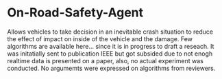# On-Road-Safety-Agent

Allows vehicles to take decision in an inevitable crash situation to reduce the effect of impact on inside of the vehicle and the damage. 
Few algorithms are available here... since it is in progress to draft a reseach.
It was initatially sent to publication IEEE but got subsided due to not enogh realtime data is presented on a paper, also, no actual experiment was conducted. 
No argumemts were expressed on algorithms from reviewers. 
